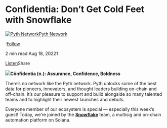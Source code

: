 **Confidentia: Don’t Get Cold Feet with Snowflake**
===================================================

[![Pyth Network](https://miro.medium.com/v2/resize:fill:88:88/1*rdK3rHcWpkge6BRQRIwBjA.jpeg)](/?source=post_page-----6b056b8f58ce--------------------------------)[Pyth Network](/?source=post_page-----6b056b8f58ce--------------------------------)

·[Follow](https://medium.com/m/signin?actionUrl=https%3A%2F%2Fmedium.com%2F_%2Fsubscribe%2Fuser%2Ff55fccc0ad62&operation=register&redirect=https%3A%2F%2Fpythnetwork.medium.com%2Fconfidentia-dont-get-cold-feet-with-snowflake-6b056b8f58ce&user=Pyth+Network&userId=f55fccc0ad62&source=post_page-f55fccc0ad62----6b056b8f58ce---------------------post_header-----------)

2 min read·Aug 18, 20221

[Listen](https://medium.com/m/signin?actionUrl=https%3A%2F%2Fmedium.com%2Fplans%3Fdimension%3Dpost_audio_button%26postId%3D6b056b8f58ce&operation=register&redirect=https%3A%2F%2Fpythnetwork.medium.com%2Fconfidentia-dont-get-cold-feet-with-snowflake-6b056b8f58ce&source=-----6b056b8f58ce---------------------post_audio_button-----------)Share

![](https://miro.medium.com/v2/resize:fit:1400/0*akYdVMS1uguQvyoN)**Cōnfīdentia (n.): Assurance, Confidence, Boldness**

There’s no network like the Pyth network. Pyth unlocks some of the best data for pioneers, innovators, and thought leaders building on-chain and off-chain. It’s our pleasure to support and build alongside so many talented teams and to highlight their newest launches and debuts.

Everyone member of our ecosystem is special — especially this week’s guest! Today, we’re joined by the [**Snowflake**](https://snowflake.so/) team, a multisig and on-chain automation platform on Solana.

